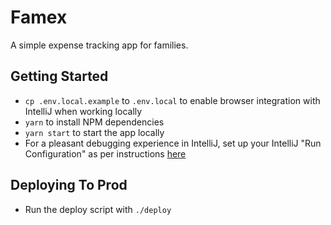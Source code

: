 # Famex
A simple expense tracking app for families.

## Getting Started
- `cp .env.local.example` to `.env.local` to enable browser integration with IntelliJ when working locally
- `yarn` to install NPM dependencies
- `yarn start` to start the app locally
- For a pleasant debugging experience in IntelliJ, set up your IntelliJ "Run Configuration" as per instructions [here](https://blog.jetbrains.com/webstorm/2017/01/debugging-react-apps/)

## Deploying To Prod
- Run the deploy script with `./deploy`
